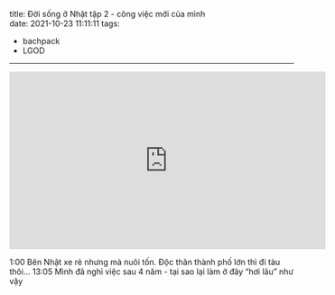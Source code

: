 title: Đời sống ở Nhật tập 2 - công việc mới của mình  
date: 2021-10-23 11:11:11
tags:
- bachpack
- LGOD
---

<iframe width="560" height="315" src="https://www.youtube.com/embed/hDElfnm5trQ" title="YouTube video player" frameborder="0" allow="accelerometer; autoplay; clipboard-write; encrypted-media; gyroscope; picture-in-picture" allowfullscreen></iframe>

<!-- more -->

1:00 Bên Nhật xe rẻ nhưng mà nuôi tốn. Độc thân thành phố lớn thì đi tàu thôi…
13:05 Mình đã nghỉ việc sau 4 năm - tại sao lại làm ở đây “hơi lâu” như vậy
